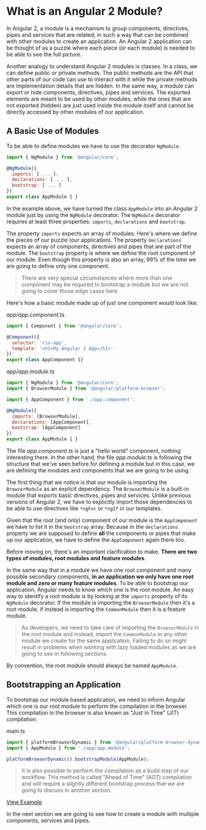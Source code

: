 # What is an Angular 2 Module?

In Angular 2, a module is a mechanism to group components, directives, pipes and services that are related, in such a way that can be combined with other modules to create an application. An Angular 2 application can be thought of as a puzzle where each piece (or each module) is needed to be able to see the full picture.

Another analogy to understand Angular 2 modules is classes. In a class, we can define public or private methods. The public methods are the API that other parts of our code can use to interact with it while the private methods are implementation details that are hidden. In the same way, a module can export or hide components, directives, pipes and services. The exported elements are meant to be used by other modules, while the ones that are not exported (hidden) are just used inside the module itself and cannot be directly accessed by other modules of our application.

## A Basic Use of Modules

To be able to define modules we have to use the decorator `NgModule`.

```js
import { NgModule } from '@angular/core';

@NgModule({
  imports: [ ... ],
  declarations: [ ... ],
  bootstrap: [ ... ]
})
export class AppModule { }
```

In the example above, we have turned the class `AppModule` into an Angular 2 module just by using the `NgModule` decorator. The `NgModule` decorator requires at least three properties: `imports`, `declarations` and `bootstrap`.

The property `imports` expects an array of modules. Here's where we define the pieces of our puzzle (our application). The property `declarations` expects an array of components, directives and pipes that are part of the module. The `bootstrap` property is where we define the root component of our module. Even though this property is also an array, 99% of the time we are going to define only one component.

> There are very special circumstances where more than one component may be required to bootstrap a module but we are not going to cover those edge cases here.

Here's how a basic module made up of just one component would look like:

_app/app.component.ts_

```js
import { Component } from '@angular/core';

@Component({
  selector: 'rio-app',
  template: '<h1>My Angular 2 App</h1>'
})
export class AppComponent {}
```

_app/app.module.ts_

```js
import { NgModule } from '@angular/core';
import { BrowserModule } from '@angular/platform-browser';

import { AppComponent } from './app.component';

@NgModule({
  imports: [BrowserModule],
  declarations: [AppComponent],
  bootstrap: [AppComponent]
})
export class AppModule { }
```

The file _app.component.ts_ is just a "hello world" component, nothing interesting there. In the other hand, the file _app.module.ts_ is following the structure that we've seen before for defining a module but in this case, we are defining the modules and components that we are going to be using.

The first thing that we notice is that our module is importing the `BrowserModule` as an explicit dependency. The `BrowserModule` is a built-in module that exports basic directives, pipes and services. Unlike previous versions of Angular 2, we have to explicitly import those dependencies to be able to use directives like `*ngFor` or `*ngIf` in our templates.

Given that the root (and only) component of our module is the `AppComponent` we have to list it in the `bootstrap` array. Because in the `declarations` property we are supposed to define **all** the components or pipes that make up our application, we have to define the `AppComponent` again there too.

Before moving on, there's an important clarification to make. **There are two types of modules, root modules and feature modules**.

In the same way that in a module we have one root component and many possible secondary components, **in an application we only have one root module and zero or many feature modules**. To be able to bootstrap our application, Angular needs to know which one is the root module. An easy way to identify a root module is by looking at the `imports` property of its `NgModule` decorator. If the module is importing the `BrowserModule` then it's a root module, if instead is importing the `CommonModule` then it is a feature module.

> As developers, we need to take care of importing the `BrowserModule` in the root module and instead, import the `CommonModule` in any other module we create for the same application. Failing to do so might result in problems when working with lazy loaded modules as we are going to see in following sections.

By convention, the root module should always be named `AppModule`.

## Bootstrapping an Application

To bootstrap our module based application, we need to inform Angular which one is our root module to perform the compilation in the browser. This compilation in the browser is also known as "Just in Time" (JIT) compilation.

_main.ts_

```js
import { platformBrowserDynamic } from '@angular/platform-browser-dynamic';
import { AppModule } from './app/app.module';

platformBrowserDynamic().bootstrapModule(AppModule);
```

> It is also possible to perform the compilation as a build step of our workflow. This method is called "Ahead of Time" (AOT) compilation and will require a slightly different bootstrap process that we are going to discuss in another section.

[View Example](https://plnkr.co/edit/4u6UKQuVSjHFeQYS993g?p=preview)

In the next section we are going to see how to create a module with multiple components, services and pipes.
